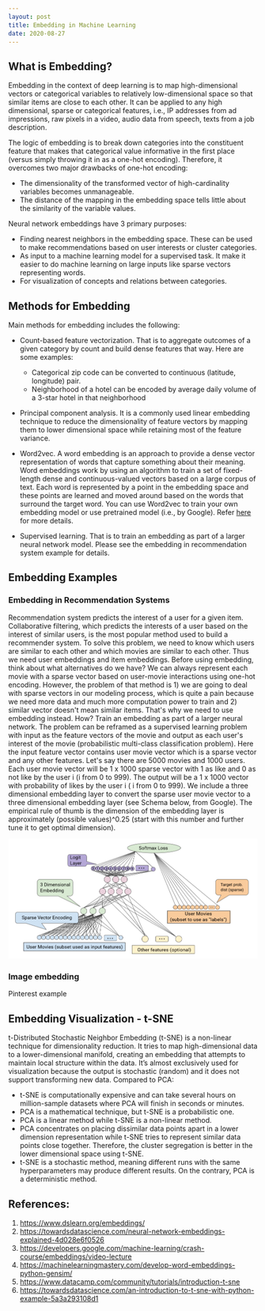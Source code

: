 ```yaml
---
layout: post
title: Embedding in Machine Learning
date: 2020-08-27
---
```


## What is Embedding?
Embedding in the context of deep learning is to map high-dimensional vectors or categorical variables to relatively low-dimensional space so that similar items are close to each other. It can be applied to any high dimensional, sparse or categorical features, i.e., IP addresses from ad impressions, raw pixels in a video, audio data from speech, texts from a job description. 

The logic of embedding is to break down categories into the constituent feature that makes that categorical value informative in the first place (versus simply throwing it in as a one-hot encoding). Therefore, it overcomes two major drawbacks of one-hot encoding:
- The dimensionality of the transformed vector of high-cardinality variables becomes unmanageable.
- The distance of the mapping in the embedding space tells little about the similarity of the variable values.

Neural network embeddings have 3 primary purposes:
- Finding nearest neighbors in the embedding space. These can be used to make recommendations based on user interests or cluster categories.
- As input to a machine learning model for a supervised task. It make it easier to do machine learning on large inputs like sparse vectors representing words.
- For visualization of concepts and relations between categories.

## Methods for Embedding
Main methods for embedding includes the following: 

- Count-based feature vectorization. That is to aggregate outcomes of a given category by count and build dense features that way. Here are some examples:
	- Categorical zip code can be converted to continuous (latitude, longitude) pair.
	- Neighborhood of a hotel can be encoded by average daily volume of a 3-star hotel in that neighborhood

- Principal component analysis. It is a commonly used linear embedding technique to reduce the dimensionality of feature vectors by mapping them to lower dimensional space while retaining most of the feature variance. 

- Word2vec. A word embedding is an approach to provide a dense vector representation of words that capture something about their meaning. Word embeddings work by using an algorithm to train a set of fixed-length dense and continuous-valued vectors based on a large corpus of text. Each word is represented by a point in the embedding space and these points are learned and moved around based on the words that surround the target word. You can use Word2vec to train your own embedding model or use pretrained model (i.e., by Google). Refer [here](https://machinelearningmastery.com/develop-word-embeddings-python-gensim/) for more details.

- Supervised learning. That is to train an embedding as part of a larger neural network model. Please see the embedding in recommendation system example for details.

## Embedding Examples
### Embedding in Recommendation Systems
Recommendation system predicts the interest of a user for a given item. Collaborative filtering, which predicts the interests of a user based on the interest of similar users, is the most popular method used to build a recommender system. To solve this problem, we need to know which users are similar to each other and which movies are similar to each other. Thus we need user embeddings and item embeddings. Before using embedding, think about what alternatives do we have? We can always represent each movie with a sparse vector based on user-movie interactions using one-hot encoding. However, the problem of that method is 1) we are going to deal with sparse vectors in our modeling process, which is quite a pain because we need more data and much more computation power to train and 2) similar vector doesn't mean similar items. That's why we need to use embedding instead. How? Train an embedding as part of a larger neural network. The problem can be reframed as a supervised learning problem with input as the feature vectors of the movie and output as each user's interest of the movie (probabilistic multi-class classification problem). Here the input feature vector contains user movie vector which is a sparse vector and any other features. Let's say there are 5000 movies and 1000 users. Each user movie vector will be 1 x 1000 sparse vector with 1 as like and 0 as not like by the user i (i from 0 to 999). The output will be a 1 x 1000 vector with probability of likes by the user i ( i from 0 to 999). We include a three dimensional embedding layer to convert the sparse user movie vector to a three dimensional embedding layer (see Schema below, from Google). The empirical rule of thumb is the dimension of the embedding layer is approximately (possible values)^0.25 (start with this number and further tune it to get optimal dimension).


![](2020-08-28-09-42-13.png)


### Image embedding
Pinterest example


## Embedding Visualization - t-SNE
t-Distributed Stochastic Neighbor Embedding (t-SNE) is a non-linear technique for dimensionality reduction. It tries to map high-dimensional data to a lower-dimensional manifold, creating an embedding that attempts to maintain local structure within the data. It’s almost exclusively used for visualization because the output is stochastic (random) and it does not support transforming new data. Compared to PCA:
- t-SNE is computationally expensive and can take several hours on million-sample datasets where PCA will finish in seconds or minutes.
- PCA is a mathematical technique, but t-SNE is a probabilistic one.
- PCA is a linear method while t-SNE is a non-linear method.
- PCA concentrates on placing dissimilar data points apart in a lower dimension representation while t-SNE tries to represent similar data points close together. Therefore, the cluster segregation is better in the lower dimensional space using t-SNE.
- t-SNE is a stochastic method, meaning different runs with the same hyperparameters may produce different results. On the contrary, PCA is a deterministic method. 

## References:
1. https://www.dslearn.org/embeddings/
2. https://towardsdatascience.com/neural-network-embeddings-explained-4d028e6f0526
3. https://developers.google.com/machine-learning/crash-course/embeddings/video-lecture
4. https://machinelearningmastery.com/develop-word-embeddings-python-gensim/
5. https://www.datacamp.com/community/tutorials/introduction-t-sne
6. https://towardsdatascience.com/an-introduction-to-t-sne-with-python-example-5a3a293108d1
